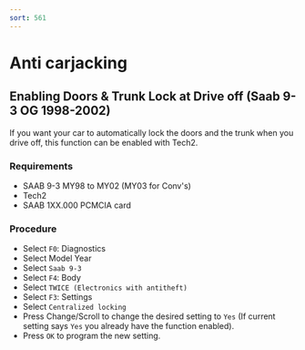 ```yaml
---
sort: 561
---
```


# Anti carjacking

## Enabling Doors & Trunk Lock at Drive off (Saab 9-3 OG 1998-2002)

If you want your car to automatically lock the doors and the trunk when you drive off, this function can be enabled with Tech2.

### Requirements

- SAAB 9-3 MY98 to MY02 (MY03 for Conv's)
- Tech2
- SAAB 1XX.000 PCMCIA card

### Procedure

- Select `F0`: Diagnostics
- Select Model Year
- Select `Saab 9-3`
- Select `F4`: Body
- Select `TWICE (Electronics with antitheft)`
- Select `F3`: Settings
- Select `Centralized locking`
- Press Change/Scroll to change the desired setting to `Yes` (If current setting says `Yes` you already have the function enabled).
- Press `OK` to program the new setting.
